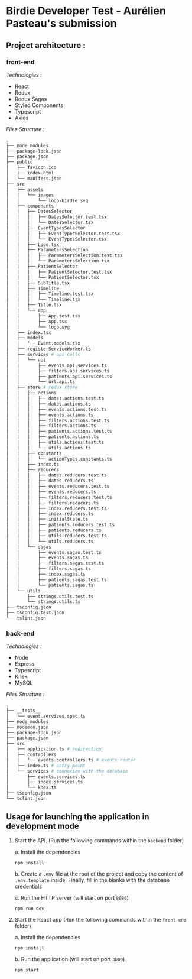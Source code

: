 # Birdie Developer Test - Aurélien Pasteau's submission

## Project architecture : 

### front-end

*Technologies :*

  * React
  * Redux
  * Redux Sagas
  * Styled Components
  * Typescript
  * Axios

*Files Structure :*

```bash
.
├── node_modules
├── package-lock.json
├── package.json
├── public
│   ├── favicon.ico
│   ├── index.html
│   └── manifest.json
├── src
│   ├── assets
│   │   └── images
│   │       └── logo-birdie.svg
│   ├── components
│   │   ├── DatesSelector
│   │   │   ├── DatesSelector.test.tsx
│   │   │   └── DatesSelector.tsx
│   │   ├── EventTypesSelector
│   │   │   ├── EventTypesSelector.test.tsx
│   │   │   └── EventTypesSelector.tsx
│   │   ├── Logo.tsx
│   │   ├── ParametersSelection
│   │   │   ├── ParametersSelection.test.tsx
│   │   │   └── ParametersSelection.tsx
│   │   ├── PatientSelector
│   │   │   ├── PatientSelector.test.tsx
│   │   │   └── PatientSelector.tsx
│   │   ├── SubTitle.tsx
│   │   ├── Timeline
│   │   │   ├── Timeline.test.tsx
│   │   │   └── Timeline.tsx
│   │   ├── Title.tsx
│   │   └── app
│   │       ├── App.test.tsx
│   │       ├── App.tsx
│   │       └── logo.svg
│   ├── index.tsx
│   ├── models
│   │   └── Event.models.tsx
│   ├── registerServiceWorker.ts
│   ├── services # api calls
│   │   └── api
│   │       ├── events.api.services.ts
│   │       ├── filters.api.services.ts
│   │       ├── patients.api.services.ts
│   │       └── url.api.ts
│   ├── store # redux store
│   │   ├── actions
│   │   │   ├── dates.actions.test.ts
│   │   │   ├── dates.actions.ts
│   │   │   ├── events.actions.test.ts
│   │   │   ├── events.actions.ts
│   │   │   ├── filters.actions.test.ts
│   │   │   ├── filters.actions.ts
│   │   │   ├── patients.actions.test.ts
│   │   │   ├── patients.actions.ts
│   │   │   ├── utils.actions.test.ts
│   │   │   └── utils.actions.ts
│   │   ├── constants
│   │   │   └── actionTypes.constants.ts
│   │   ├── index.ts
│   │   ├── reducers
│   │   │   ├── dates.reducers.test.ts
│   │   │   ├── dates.reducers.ts
│   │   │   ├── events.reducers.test.ts
│   │   │   ├── events.reducers.ts
│   │   │   ├── filters.reducers.test.ts
│   │   │   ├── filters.reducers.ts
│   │   │   ├── index.reducers.test.ts
│   │   │   ├── index.reducers.ts
│   │   │   ├── initialState.ts
│   │   │   ├── patients.reducers.test.ts
│   │   │   ├── patients.reducers.ts
│   │   │   ├── utils.reducers.test.ts
│   │   │   └── utils.reducers.ts
│   │   └── sagas
│   │       ├── events.sagas.test.ts
│   │       ├── events.sagas.ts
│   │       ├── filters.sagas.test.ts
│   │       ├── filters.sagas.ts
│   │       ├── index.sagas.ts
│   │       ├── patients.sagas.test.ts
│   │       └── patients.sagas.ts
│   └── utils
│       ├── strings.utils.test.ts
│       └── strings.utils.ts
├── tsconfig.json
├── tsconfig.test.json
└── tslint.json

```

### back-end

*Technologies :*

  * Node
  * Express
  * Typescript
  * Knek
  * MySQL


*Files Structure :*

```bash
.
├── __tests__
│   └── event.services.spec.ts
├── node_modules
├── nodemon.json
├── package-lock.json
├── package.json
├── src
│   ├── application.ts # redirection
│   ├── controllers
│   │   └── events.controllers.ts # events router
│   ├── index.ts # entry point
│   └── services # connexion with the database
│       ├── events.services.ts
│       ├── index.services.ts
│       └── knex.ts
├── tsconfig.json
└── tslint.json

```

## Usage for launching the application in development mode

1. Start the API. (Run the following commands within the `backend` folder)

   a. Install the dependencies
   ```
   npm install
   ```
   
   b. Create a `.env` file at the root of the project and copy the content of `.env.template` inside.
      Finally, fill in the blanks with the database credentials

   c. Run the HTTP server (will start on port `8080`)
   ```
   npm run dev
   ```
2. Start the React app  (Run the following commands within the `front-end` folder)

    a. Install the dependencies
   ```
   npm install
   ```
   
   b. Run the application (will start on port `3000`)
   ```
   npm start
   ```
